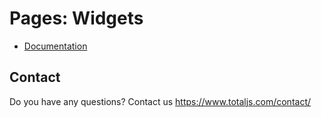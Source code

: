# Pages: Widgets

- [Documentation](https://docs.totaljs.com/pages/)

## Contact

Do you have any questions? Contact us <https://www.totaljs.com/contact/>